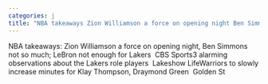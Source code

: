 ```yaml
---
categories: j
title: "NBA takeaways Zion Williamson a force on opening night Ben Simmons not so much LeBron not enough for Lakers  CBS Sports"
---
```

NBA takeaways: Zion Williamson a force on opening night, Ben Simmons not so much; LeBron not enough for Lakers&nbsp;&nbsp;CBS Sports3 alarming observations about the Lakers role players&nbsp;&nbsp;Lakeshow LifeWarriors to slowly increase minutes for Klay Thompson, Draymond Green&nbsp;&nbsp;Golden St